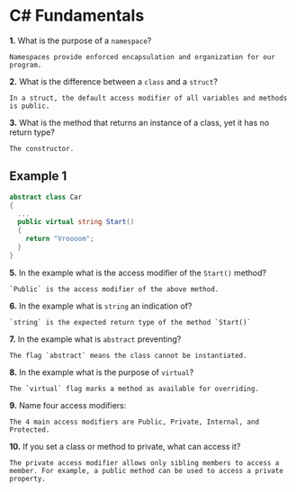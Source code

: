 # C# Fundamentals


**1.** What is the purpose of a `namespace`?
<!-- enter you answer in the space below -->
```
Namespaces provide enforced encapsulation and organization for our program.
```
**2.** What is the difference between a `class` and a `struct`?
<!-- enter you answer in the space below -->
```
In a struct, the default access modifier of all variables and methods is public.
```
**3.** What is the method that returns an instance of a class, yet it has no return type?
<!-- enter you answer in the space below -->
```
The constructor.
```
## Example 1
```c#
abstract class Car
{
  ...
  public virtual string Start()
  {
    return "Vroooom";
  }
}
```
**5.** In the example what is the access modifier of the `Start()` method?
<!-- enter you answer in the space below -->
```
`Public` is the access modifier of the above method.
```
**6.** In the example what is `string` an indication of?
<!-- enter you answer in the space below -->
```
`string` is the expected return type of the method `Start()`
```
**7.** In the example what is `abstract` preventing?
<!-- enter you answer in the space below -->
```
The flag `abstract` means the class cannot be instantiated.
```
**8.** In the example what is the purpose of `virtual`?
<!-- enter you answer in the space below -->
```
The `virtual` flag marks a method as available for overriding.
```
**9.** Name four access modifiers:
<!-- enter you answer in the space below -->
```
The 4 main access modifiers are Public, Private, Internal, and Protected.
```
**10.** If you set a class or method to private, what can access it?
<!-- enter you answer in the space below -->
```
The private access modifier allows only sibling members to access a member. For example, a public method can be used to access a private property.
```